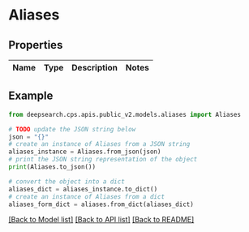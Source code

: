 # Aliases


## Properties

Name | Type | Description | Notes
------------ | ------------- | ------------- | -------------

## Example

```python
from deepsearch.cps.apis.public_v2.models.aliases import Aliases

# TODO update the JSON string below
json = "{}"
# create an instance of Aliases from a JSON string
aliases_instance = Aliases.from_json(json)
# print the JSON string representation of the object
print(Aliases.to_json())

# convert the object into a dict
aliases_dict = aliases_instance.to_dict()
# create an instance of Aliases from a dict
aliases_form_dict = aliases.from_dict(aliases_dict)
```
[[Back to Model list]](../README.md#documentation-for-models) [[Back to API list]](../README.md#documentation-for-api-endpoints) [[Back to README]](../README.md)


